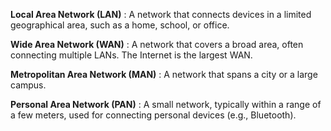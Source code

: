 
**Local Area Network (LAN)**
    : A network that connects devices in a limited geographical area, such as a home, school, or office.
    
**Wide Area Network (WAN)**
    : A network that covers a broad area, often connecting multiple LANs. The Internet is the largest WAN.
    
**Metropolitan Area Network (MAN)**
    : A network that spans a city or a large campus.
    
**Personal Area Network (PAN)**
    : A small network, typically within a range of a few meters, used for connecting personal devices (e.g., Bluetooth).
